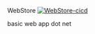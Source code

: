WebStore
[![WebStore-cicd](https://github.com/CodeMieke/WebStore/actions/workflows/WebStore-cicd.yml/badge.svg)](https://github.com/CodeMieke/WebStore/actions/workflows/WebStore-cicd.yml)

basic web app dot net


